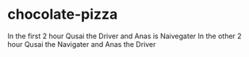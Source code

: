 # chocolate-pizza

In the first 2 hour Qusai the Driver and Anas is Naivegater
In the other 2 hour Qusai the Navigater and Anas the Driver